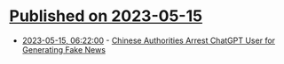 # [Published on 2023-05-15](index.md)

* [2023-05-15, 06:22:00](https://soylentnews.org/article.pl?sid=23/05/14/1325206&from=rss) - [Chinese Authorities Arrest ChatGPT User for Generating Fake News](https://soylentnews.org/article.pl?sid=23/05/14/1325206&from=rss)

